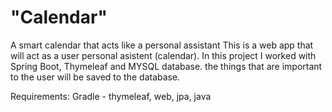 # "Calendar"
A smart calendar that acts like a personal assistant
This is a web app that will act as a user personal asistent (calendar). 
In this project I worked with Spring Boot, Thymeleaf and MYSQL database.
the things that are important to the user will be saved to the database.

Requirements:
Gradle - thymeleaf, web, jpa, java
